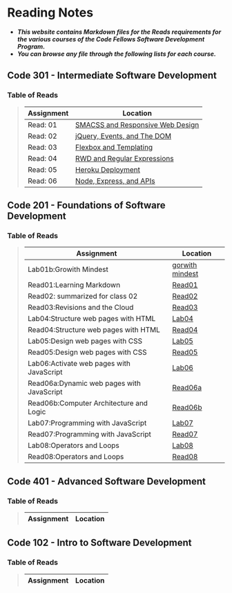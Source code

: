# Reading Notes
- ***This website contains Markdown files for the Reads requirements for the various courses of the Code Fellows Software Development Program.***
- ***You can browse any file through the following lists for each course.***
>
## Code 301 - Intermediate Software Development
### Table of Reads
>
>
>
> | Assignment                              | Location                                                       |
> | ----------------------------------------|----------------------------------------------------------------|
> |Read: 01 |[SMACSS and Responsive Web Design](https://esraaabuhana.github.io/reading-notes/read01-301)|
> |Read: 02 |[jQuery, Events, and The DOM](https://esraaabuhana.github.io/reading-notes/read2-301)|
> |Read: 03 |[Flexbox and Templating](https://esraaabuhana.github.io/reading-notes/read03-301)|
> |Read: 04 |[RWD and Regular Expressions](https://esraaabuhana.github.io/reading-notes/read04)|
> |Read: 05 |[ Heroku Deployment](https://esraaabuhana.github.io/reading-notes/read05-301)|
> |Read: 06 |[Node, Express, and APIs](https://esraaabuhana.github.io/reading-notes/read06-301)|


## Code 201 - Foundations of Software Development
### Table of Reads
> | Assignment                              | Location                                                       |
> | ----------------------------------------|----------------------------------------------------------------|
> | Lab01b:Growith Mindest                  |[gorwith mindest]( https://esraaabuhana.github.io/reading-notes/growth-mindset)        |
> | Read01:Learning Markdown                |[Read01](https://esraaabuhana.github.io/Read01/)                |
> |Read02: summarized for class 02          |[Read02](https://esraaabuhana.github.io/read2/)                 |
> | Read03:Revisions and the Cloud          |[Read03](https://esraaabuhana.github.io/Reade03/)               |
> | Lab04:Structure web pages with HTML     |[Lab04](https://esraaabuhana.github.io/lab04/)                  |
> |Read04:Structure web pages with HTML     |[Read04](https://esraaabuhana.github.io/Read04/)                |
> |Lab05:Design web pages with CSS          |[Lab05](https://esraaabuhana.github.io/lab04/)                  |
> |Read05:Design web pages with CSS         |[Read05](https://esraaabuhana.github.io/design_web_with_CSS.md/)|
> |Lab06:Activate web pages with JavaScript |[Lab06](https://esraaabuhana.github.io/lab04/)                  |
> |Read06a:Dynamic web pages with JavaScript|[Read06a](https://esraaabuhana.github.io/practice-js/)          |
> |Read06b:Computer Architecture and Logic  |[Read06b](https://esraaabuhana.github.io/Read06b/)              |
> |Lab07:Programming with JavaScript        |[Lab07](https://esraaabuhana.github.io/lab04/)                  |
> |Read07:Programming with JavaScript       |[Read07](https://esraaabuhana.github.io/Read07/)                |
> |Lab08:Operators and Loops                |[Lab08](https://esraaabuhana.github.io/lab04/)                  |
> |Read08:Operators and Loops               |[Read08](https://esraaabuhana.github.io/Read08/)                |
>

## Code 401 - Advanced Software Development
### Table of Reads
>
>
> | Assignment                              | Location                                                       |
> | ----------------------------------------|----------------------------------------------------------------|
>
## Code 102 - Intro to Software Development
### Table of Reads
> | Assignment                              | Location                                                       |
> | ----------------------------------------|----------------------------------------------------------------|
>
